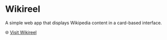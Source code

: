 # Wikireel

A simple web app that displays Wikipedia content in a card-based interface.

🌐 [Visit Wikireel](https://wikireel.app) 